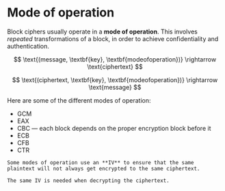 #  Mode of operation

Block ciphers usually operate in a **mode of operation**. This involves *repeated* transformations of a block, in order to achieve confidentiality and authentication. 

$$
\text{(message, \textbf{key}, \textbf{modeofoperation})} \rightarrow \text{ciphertext}
$$

$$
\text{(ciphertext, \textbf{key}, \textbf{modeofoperation})} \rightarrow \text{message}
$$

Here are some of the different modes of operation:

- GCM
- EAX
- CBC — each block depends on the proper encryption block before it
- ECB
- CFB
- CTR

```admonish note title="Initialisation vector"
Some modes of operation use an **IV** to ensure that the same plaintext will not always get encrypted to the same ciphertext. 

The same IV is needed when decrypting the ciphertext.
```
